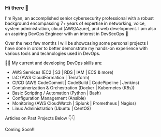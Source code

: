 ### Hi there 👋

I'm Ryan, an accomplished senior cybersecurity professional with a robust background encompassing 7+ years of expertise in networking, voice, system administration, cloud (AWS/Azure), and web development. I am also an aspiring DevOps Engineer with an interest in DevSecOps 👋

Over the next few months I will be showcasing some personal projects I have done in order to better demonstrate my hands-on experience with various tools and technologies used in DevOps.

🧑‍💻 My current and developing DevOps skills are: 

- AWS Services (EC2 | S3 | RDS | IAM | ECS & more)
- IaC (AWS CloudFormation | Terraform)
- CI/CD (AWS CodeCommit | CodeBuild | CodePipeline | Jenkins)
- Containerization & Orchestration (Docker | Kubernetes (K8s))
- Basic Scripting / Automation (Python | Bash)
- Configuration Management (Ansible)
- Monitoring (AWS CloudWatch | Splunk | Prometheus | Nagios)
- Linux Administration (Ubuntu | CentOS)

Articles on Past Projects Below 👇👇 

Coming Soon!!
